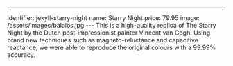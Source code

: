---
identifier: jekyll-starry-night
name: Starry Night
price: 79.95
image: /assets/images/balaios.jpg
**---**
This is a high-quality replica of The Starry Night by the Dutch post-impressionist painter Vincent van Gogh. Using brand new techniques such as magneto-reluctance and capacitive reactance, we were able to reproduce the original colours with a 99.99% accuracy.
